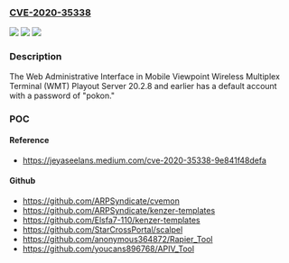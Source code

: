 ### [CVE-2020-35338](https://cve.mitre.org/cgi-bin/cvename.cgi?name=CVE-2020-35338)
![](https://img.shields.io/static/v1?label=Product&message=n%2Fa&color=blue)
![](https://img.shields.io/static/v1?label=Version&message=n%2Fa&color=blue)
![](https://img.shields.io/static/v1?label=Vulnerability&message=n%2Fa&color=brighgreen)

### Description

The Web Administrative Interface in Mobile Viewpoint Wireless Multiplex Terminal (WMT) Playout Server 20.2.8 and earlier has a default account with a password of "pokon."

### POC

#### Reference
- https://jeyaseelans.medium.com/cve-2020-35338-9e841f48defa

#### Github
- https://github.com/ARPSyndicate/cvemon
- https://github.com/ARPSyndicate/kenzer-templates
- https://github.com/Elsfa7-110/kenzer-templates
- https://github.com/StarCrossPortal/scalpel
- https://github.com/anonymous364872/Rapier_Tool
- https://github.com/youcans896768/APIV_Tool


